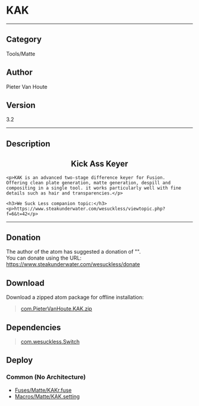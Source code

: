 # KAK
___

## Category
Tools/Matte

## Author
Pieter Van Houte

## Version
3.2

___

## Description
<h2 align="center">Kick Ass Keyer</h2>
	
	<p>KAK is an advanced two-stage difference keyer for Fusion.
	Offering clean plate generation, matte generation, despill and compositing in a single tool. it works particularly well with fine details such as hair and transparencies.</p>
	
	<h3>We Suck Less companion topic:</h3>
	<p>https://www.steakunderwater.com/wesuckless/viewtopic.php?f=6&t=42</p>
	

___

## Donation
The author of the atom has suggested a donation of "".  
You can donate using the URL: <a href="https://www.steakunderwater.com/wesuckless/donate">https://www.steakunderwater.com/wesuckless/donate</a>
## Download

Download a zipped atom package for offline installation:
> [com.PieterVanHoute.KAK.zip](https://gitlab.com/WeSuckLess/Reactor/-/archive/master/Reactor-master.zip?path=Atoms/com.PieterVanHoute.KAK)  

## Dependencies

> [com.wesuckless.Switch](com.wesuckless.Switch.md)  
## Deploy

### Common (No Architecture)

<ul>
<li><a href="https://gitlab.com/WeSuckLess/Reactor/-/blob/master/Atoms/com.PieterVanHoute.KAK/Fuses/Matte/KAKr.fuse?ref_type=heads">Fuses/Matte/KAKr.fuse</a></li>
<li><a href="https://gitlab.com/WeSuckLess/Reactor/-/blob/master/Atoms/com.PieterVanHoute.KAK/Macros/Matte/KAK.setting?ref_type=heads">Macros/Matte/KAK.setting</a></li>
</ul>
